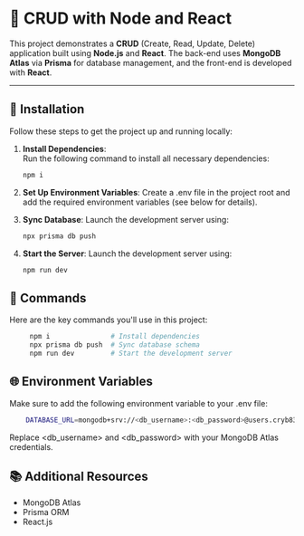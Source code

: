 # 📝 CRUD with Node and React

This project demonstrates a **CRUD** (Create, Read, Update, Delete) application built using **Node.js** and **React**. The back-end uses **MongoDB Atlas** via **Prisma** for database management, and the front-end is developed with **React**.

---

## 🚀 Installation

Follow these steps to get the project up and running locally:

1. **Install Dependencies**:  
    Run the following command to install all necessary dependencies:
   ```bash
   npm i
   ```
2. **Set Up Environment Variables**:
    Create a .env file in the project root and add the required environment variables (see  below for details).

3. **Sync Database**:
    Launch the development server using:
    ```bash 
    npx prisma db push
    ```
4. **Start the Server**:
    Launch the development server using:
    ```bash 
    npm run dev
    ```
## 🔧 Commands
Here are the key commands you'll use in this project: 
```bash
     npm i               # Install dependencies
     npx prisma db push  # Sync database schema
     npm run dev         # Start the development server
```

## 🌐 Environment Variables
Make sure to add the following environment variable to your .env file:

```bash
    DATABASE_URL=mongodb+srv://<db_username>:<db_password>@users.cryb83v.mongodb.net/?retryWrites=true&w=majority&appName=Users
```
Replace <db_username> and <db_password> with your MongoDB Atlas credentials.

## 📚 Additional Resources
- MongoDB Atlas
- Prisma ORM
- React.js